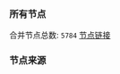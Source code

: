 ### 所有节点
合并节点总数: `5784`
[节点链接](https://github.com/rzhy1/33/raw/master/sub/sub_merge_base64.txt)

### 节点来源
